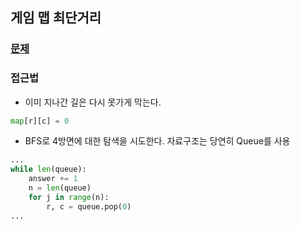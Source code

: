 ## 게임 맵 최단거리

### [문제](https://www.welcomekakao.com/learn/courses/30/lessons/1844)

### 접근법

* 이미 지나간 길은 다시 못가게 막는다. 
```python
map[r][c] = 0 
```

* BFS로 4방면에 대한 탐색을 시도한다. 자료구조는 당연히 Queue를 사용

```python
...
while len(queue):
    answer += 1
    n = len(queue)
    for j in range(n):
        r, c = queue.pop(0)
...        
```